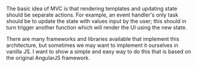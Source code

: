The basic idea of MVC is that rendering templates and updating state should be separate actions. For example, an event handler's only task should be to update the state with values input by the user; this should in turn trigger another function which will render the UI using the new state.

There are many frameworks and libraries available that implement this architecture, but sometimes we may want to implement it ourselves in vanilla JS. I want to show a simple and easy way to do this that is based on the original AngularJS framework.
